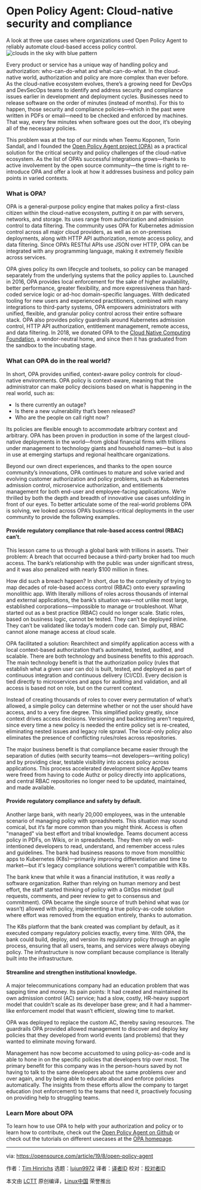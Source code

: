 [#]: collector: (lujun9972)
[#]: translator: ( )
[#]: reviewer: ( )
[#]: publisher: ( )
[#]: url: ( )
[#]: subject: (Open Policy Agent: Cloud-native security and compliance)
[#]: via: (https://opensource.com/article/19/8/open-policy-agent)
[#]: author: (Tim Hinrichs https://opensource.com/users/thinrich)

Open Policy Agent: Cloud-native security and compliance
======
A look at three use cases where organizations used Open Policy Agent to
reliably automate cloud-based access policy control.
![clouds in the sky with blue pattern][1]

Every product or service has a unique way of handling policy and authorization: who-can-do-what and what-can-do-what. In the cloud-native world, authorization and policy are more complex than ever before. As the cloud-native ecosystem evolves, there’s a growing need for DevOps and DevSecOps teams to identify and address security and compliance issues earlier in development and deployment cycles. Businesses need to release software on the order of minutes (instead of months). For this to happen, those security and compliance policies—which in the past were written in PDFs or email—need to be checked and enforced by machines. That way, every few minutes when software goes out the door, it’s obeying all of the necessary policies.

This problem was at the top of our minds when Teemu Koponen, Torin Sandall, and I founded the [Open Policy Agent project (OPA)][2] as a practical solution for the critical security and policy challenges of the cloud-native ecosystem. As the list of OPA’s successful integrations grows—thanks to active involvement by the open source community—the time is right to re-introduce OPA and offer a look at how it addresses business and policy pain points in varied contexts.

### What is OPA?

OPA is a general-purpose policy engine that makes policy a first-class citizen within the cloud-native ecosystem, putting it on par with servers, networks, and storage. Its uses range from authorization and admission control to data filtering. The community uses OPA for Kubernetes admission control across all major cloud providers, as well as on on-premises deployments, along with HTTP API authorization, remote access policy, and data filtering. Since OPA’s RESTful APIs use JSON over HTTP, OPA can be integrated with any programming language, making it extremely flexible across services.

OPA gives policy its own lifecycle and toolsets, so policy can be managed separately from the underlying systems that the policy applies to. Launched in 2016, OPA provides local enforcement for the sake of higher availability, better performance, greater flexibility, and more expressiveness than hard-coded service logic or ad-hoc domain-specific languages. With dedicated tooling for new users and experienced practitioners, combined with many integrations to third-party systems, OPA empowers administrators with unified, flexible, and granular policy control across their entire software stack. OPA also provides policy guardrails around Kubernetes admission control, HTTP API authorization, entitlement management, remote access, and data filtering. In 2018, we donated OPA to the [Cloud Native Computing Foundation][3], a vendor-neutral home, and since then it has graduated from the sandbox to the incubating stage.

### What can OPA do in the real world?

In short, OPA provides unified, context-aware policy controls for cloud-native environments. OPA policy is context-aware, meaning that the administrator can make policy decisions based on what is happening in the real world, such as:

  * Is there currently an outage?
  * Is there a new vulnerability that’s been released?
  * Who are the people on call right now?



Its policies are flexible enough to accommodate arbitrary context and arbitrary. OPA has been proven in production in some of the largest cloud-native deployments in the world—from global financial firms with trillions under management to technology giants and household names—but is also in use at emerging startups and regional healthcare organizations.

Beyond our own direct experiences, and thanks to the open source community’s innovations, OPA continues to mature and solve varied and evolving customer authorization and policy problems, such as Kubernetes admission control, microservice authorization, and entitlements management for both end-user and employee-facing applications. We’re thrilled by both the depth and breadth of innovative use cases unfolding in front of our eyes. To better articulate some of the real-world problems OPA is solving, we looked across OPA’s business-critical deployments in the user community to provide the following examples.

#### Provide regulatory compliance that role-based access control (RBAC) can’t.

This lesson came to us through a global bank with trillions in assets. Their problem: A breach that occurred because a third-party broker had too much access. The bank’s relationship with the public was under significant stress, and it was also penalized with nearly $100 million in fines.

How did such a breach happen? In short, due to the complexity of trying to map decades of role-based access control (RBAC) onto every sprawling monolithic app. With literally millions of roles across thousands of internal and external applications, the bank’s situation was—not unlike most large, established corporations—impossible to manage or troubleshoot. What started out as a best practice (RBAC) could no longer scale. Static roles, based on business logic, cannot be tested. They can’t be deployed inline. They can’t be validated like today’s modern code can. Simply put, RBAC cannot alone manage access at cloud scale.

OPA facilitated a solution: Rearchitect and simplify application access with a local context-based authorization that’s automated, tested, audited, and scalable. There are both technology and business benefits to this approach. The main technology benefit is that the authorization policy (rules that establish what a given user can do) is built, tested, and deployed as part of continuous integration and continuous delivery (CI/CD). Every decision is tied directly to microservices and apps for auditing and validation, and all access is based not on role, but on the current context.

Instead of creating thousands of roles to cover every permutation of what’s allowed, a simple policy can determine whether or not the user should have access, and to a very fine degree. This simplified policy greatly, since context drives access decisions. Versioning and backtesting aren’t required, since every time a new policy is needed the entire policy set is re-created, eliminating nested issues and legacy role sprawl. The local-only policy also eliminates the presence of conflicting rules/roles across repositories.

The major business benefit is that compliance became easier through the separation of duties (with security teams—not developers—writing policy) and by providing clear, testable visibility into access policy across applications. This process accelerated development since AppDev teams were freed from having to code Authz or policy directly into applications, and central RBAC repositories no longer need to be updated, maintained, and made available.

#### Provide regulatory compliance and safety by default.

Another large bank, with nearly 20,000 employees, was in the untenable scenario of managing policy with spreadsheets. This situation may sound comical, but it‘s far more common than you might think. Access is often "managed" via best effort and tribal knowledge. Teams document access policy in PDFs, on Wikis, or in spreadsheets. They then rely on well-intentioned developers to read, understand, and remember access rules and guidelines. The bank had business reasons to move from monolithic apps to Kubernetes (K8s)—primarily improving differentiation and time to market—but it's legacy compliance solutions weren’t compatible with K8s.

The bank knew that while it was a financial institution, it was _really_ a software organization. Rather than relying on human memory and best effort, the staff started thinking of policy with a GitOps mindset (pull requests, comments, and peer review to get to consensus and commitment). OPA became the single source of truth behind what was (or wasn’t) allowed with policy, implementing a true policy-as-code solution where effort was removed from the equation entirely, thanks to automation.

The K8s platform that the bank created was compliant by default, as it executed company regulatory policies exactly, every time. With OPA, the bank could build, deploy, and version its regulatory policy through an agile process, ensuring that all users, teams, and services were always obeying policy. The infrastructure is now compliant because compliance is literally built into the infrastructure.

#### Streamline and strengthen institutional knowledge.

A major telecommunications company had an education problem that was sapping time and money. Its pain points: It had created and maintained its own admission control (AC) service; had a slow, costly, HR-heavy support model that couldn’t scale as its developer base grew; and it had a hammer-like enforcement model that wasn’t efficient, slowing time to market.

OPA was deployed to replace the custom AC, thereby saving resources. The guardrails OPA provided allowed management to discover and deploy key policies that they developed from world events (and problems) that they wanted to eliminate moving forward.

Management has now become accustomed to using policy-as-code and is able to hone in on the specific policies that developers trip over most. The primary benefit for this company was in the person-hours saved by not having to talk to the same developers about the same problems over and over again, and by being able to educate about and enforce policies automatically. The insights from these efforts allow the company to target education (not enforcement) to the teams that need it, proactively focusing on providing help to struggling teams.

### Learn More about OPA

To learn how to use OPA to help with your authorization and policy or to learn how to contribute, check out the [Open Policy Agent on Github][4] or check out the tutorials on different usecases at the [OPA homepage][2].

--------------------------------------------------------------------------------

via: https://opensource.com/article/19/8/open-policy-agent

作者：[Tim Hinrichs][a]
选题：[lujun9972][b]
译者：[译者ID](https://github.com/译者ID)
校对：[校对者ID](https://github.com/校对者ID)

本文由 [LCTT](https://github.com/LCTT/TranslateProject) 原创编译，[Linux中国](https://linux.cn/) 荣誉推出

[a]: https://opensource.com/users/thinrich
[b]: https://github.com/lujun9972
[1]: https://opensource.com/sites/default/files/styles/image-full-size/public/lead-images/rh_003601_05_mech_osyearbook2016_cloud_cc.png?itok=XSV7yR9e (clouds in the sky with blue pattern)
[2]: https://www.openpolicyagent.org/
[3]: https://www.cncf.io/
[4]: https://github.com/open-policy-agent/opa
